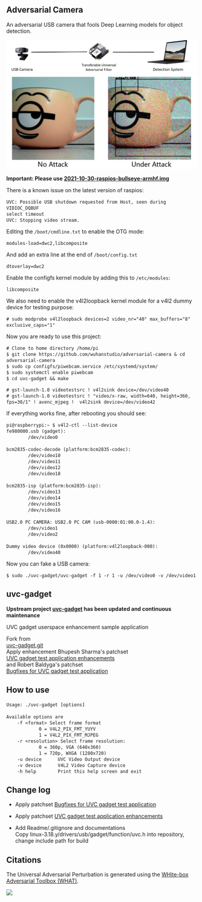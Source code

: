 ## Adversarial Camera

An adversarial USB camera that fools Deep Learning models for object detection.

![](doc/demo.png)
![](doc/filter.jpg)

**Important: Please use [2021-10-30-raspios-bullseye-armhf.img](https://downloads.raspberrypi.org/raspios_armhf/images/raspios_armhf-2021-11-08/)**

There is a known issue on the latest version of raspios:

```
UVC: Possible USB shutdown requested from Host, seen during VIDIOC_DQBUF
select timeout
UVC: Stopping video stream.
```

Editing the `/boot/cmdline.txt` to enable the OTG mode:

```
modules-load=dwc2,libcomposite
```

And add an extra line at the end of `/boot/config.txt`

```
dtoverlay=dwc2
```

Enable the configfs kernel module by adding this to `/etc/modules`:

```
libcomposite
```

We also need to enable the v4l2loopback kernel module for a v4l2 dummy device for testing purpose:

```
# sudo modprobe v4l2loopback devices=2 video_nr="40" max_buffers="8" exclusive_caps="1"
```

Now you are ready to use this project:

```
# Clone to home directory /home/pi
$ git clone https://github.com/wuhanstudio/adversarial-camera & cd adversarial-camera
$ sudo cp configfs/piwebcam.service /etc/systemd/system/
$ sudo systemctl enable piwebcam
$ cd uvc-gadget && make
```

```
# gst-launch-1.0 videotestsrc ! v4l2sink device=/dev/video40
# gst-launch-1.0 videotestsrc ! "video/x-raw, width=640, height=360, fps=30/1" ! avenc_mjpeg !  v4l2sink device=/dev/video42
```

If everything works fine, after rebooting you should see:

```
pi@raspberrypi:~ $ v4l2-ctl --list-device
fe980000.usb (gadget):
        /dev/video0

bcm2835-codec-decode (platform:bcm2835-codec):
        /dev/video10
        /dev/video11
        /dev/video12
        /dev/video18

bcm2835-isp (platform:bcm2835-isp):
        /dev/video13
        /dev/video14
        /dev/video15
        /dev/video16

USB2.0 PC CAMERA: USB2.0 PC CAM (usb-0000:01:00.0-1.4):
        /dev/video1
        /dev/video2

Dummy video device (0x0000) (platform:v4l2loopback-000):
        /dev/video40
```

Now you can fake a USB camera:

```
$ sudo ./uvc-gadget/uvc-gadget -f 1 -r 1 -u /dev/video0 -v /dev/video1
```

## uvc-gadget

**Upstream project [uvc-gadget](http://git.ideasonboard.org/uvc-gadget.git) has been updated and continuous maintenance**

UVC gadget userspace enhancement sample application

Fork from  
[uvc-gadget.git](http://git.ideasonboard.org/uvc-gadget.git)  
Apply enhancement Bhupesh Sharma's patchset  
[UVC gadget test application enhancements](https://www.spinics.net/lists/linux-usb/msg84376.html)  
and Robert Baldyga's patchset  
[Bugfixes for UVC gadget test application](https://www.spinics.net/lists/linux-usb/msg99220.html)  

## How to use

    Usage: ./uvc-gadget [options]
    
    Available options are
        -f <format> Select frame format
                0 = V4L2_PIX_FMT_YUYV
                1 = V4L2_PIX_FMT_MJPEG
        -r <resolution> Select frame resolution:
                0 = 360p, VGA (640x360)
                1 = 720p, WXGA (1280x720)
        -u device      UVC Video Output device
        -v device      V4L2 Video Capture device
        -h help        Print this help screen and exit

## Change log

- Apply patchset [Bugfixes for UVC gadget test application](https://www.spinics.net/lists/linux-usb/msg99220.html)  

- Apply patchset [UVC gadget test application enhancements](https://www.spinics.net/lists/linux-usb/msg84376.html)  

- Add Readme/.gitignore and documentations  
  Copy linux-3.18.y/drivers/usb/gadget/function/uvc.h into repository, change include path for build

## Citations

The Universal Adversarial Perturbation is generated using the [WHite-box Adversarial Toolbox (WHAT)](https://github.com/wuhanstudio/whitebox-adversarial-toolbox).

<img src="https://camo.githubusercontent.com/1aa1ac6b346540aa672c2f89fe93dc2e23ee478331fe9ad0f1c26d527fcdad8f/68747470733a2f2f776861742e777568616e73747564696f2e756b2f696d616765732f776861742e706e67" width="30%" />

